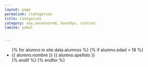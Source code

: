 ```yaml
---
layout: page
permalink: /categories
title: Categories
category: sex,uncensored, boondys, costras
lamine: yamal


---
```


<ul>
  {% for alumno in site.data.alumnos %}
    {% if alumno.edad > 18 %}
    <li>
      {{ alumno.nombre }} {{ alumno.apellido }}</a>
    </li>
    {% endif %}
  {% endfor %}
</ul>